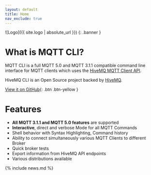 ```yaml
---
layout: default
title: Home
nav_exclude: true
---
```


![Logo]({{ site.logo | absolute_url }})
{: .banner }


# What is MQTT CLI?

MQTT CLI is a full MQTT 5.0 and MQTT 3.1.1 compatible command line interface for MQTT clients 
which uses the [HiveMQ MQTT Client API](https://github.com/hivemq/hivemq-mqtt-client).


HiveMQ CLI is an Open Source project backed by [HiveMQ](https://www.hivemq.com/).

[View it on GitHub](https://github.com/hivemq/mqtt-cli){: .btn .btn-yellow }


# Features

- **All MQTT 3.1.1 and MQTT 5.0 features** are supported
- **Interactive**, direct and verbose Mode for all MQTT Commands
- Shell behavior with Syntax Highlighting, Command history
- Ability to connect simultaneously various MQTT Clients to different Broker
- Quick broker tests
- Export information from HiveMQ API endpoints
- Various distributions available

{% include news.md %}
